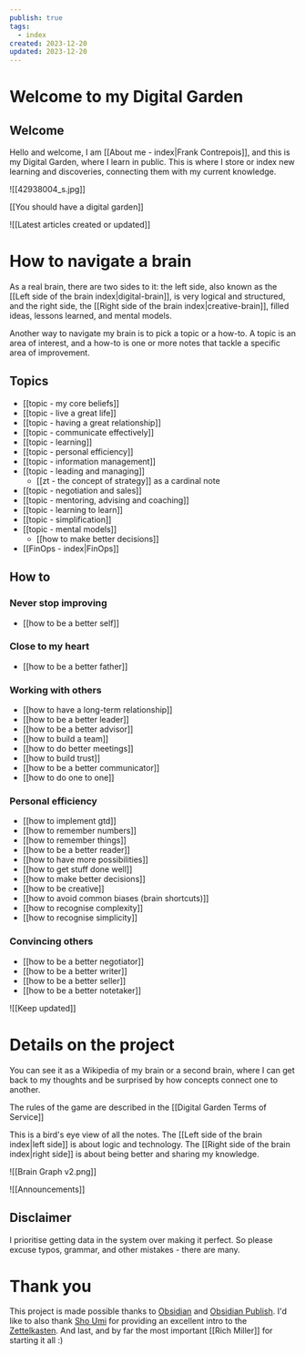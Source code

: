 ```yaml
---
publish: true
tags:
  - index
created: 2023-12-20
updated: 2023-12-20
---
```


# Welcome to my Digital Garden

## Welcome

Hello and welcome, I am [[About me - index|Frank Contrepois]], and this is my Digital Garden, where I learn in public. This is where I store or index new learning and discoveries,  connecting them with my current knowledge.

![[42938004_s.jpg]]

[[You should have a digital garden]]

![[Latest articles created or updated]]

# How to navigate a brain
As a real brain, there are two sides to it: the left side, also known as the [[Left side of the brain index|digital-brain]], is very logical and structured, and the right side, the [[Right side of the brain index|creative-brain]], filled ideas, lessons learned, and mental models.

Another way to navigate my brain is to pick a topic or a how-to. A topic is an area of interest, and a how-to is one or more notes that tackle a specific area of improvement. 

## Topics
- [[topic - my core beliefs]]
- [[topic - live a great life]]
- [[topic - having a great relationship]]
- [[topic - communicate effectively]]
- [[topic - learning]]
- [[topic - personal efficiency]]
- [[topic - information management]]
- [[topic - leading and managing]]
	- [[zt - the concept of strategy]] as a cardinal note
- [[topic - negotiation and sales]]
- [[topic - mentoring, advising and coaching]]
- [[topic - learning to learn]]
- [[topic - simplification]]
- [[topic - mental models]]
	- [[how to make better decisions]]
- [[FinOps - index|FinOps]]
	
## How to
###  Never stop improving
- [[how to be a better self]]
### Close to my heart
- [[how to be a better father]]
### Working with others
- [[how to have a long-term relationship]]
- [[how to be a better leader]]
- [[how to be a better advisor]]
- [[how to build a team]]
- [[how to do better meetings]]
- [[how to build trust]]
- [[how to be a better communicator]]
- [[how to do one to one]]
### Personal efficiency
- [[how to implement gtd]]
- [[how to remember numbers]]
- [[how to remember things]]
- [[how to be a better reader]]
- [[how to have more possibilities]]
- [[how to get stuff done well]]
- [[how to make better decisions]]
- [[how to be creative]]
- [[how to avoid common biases (brain shortcuts)]]
- [[how to recognise complexity]]
- [[how to recognise simplicity]]
### Convincing others
- [[how to be a better negotiator]]
- [[how to be a better writer]]
- [[how to be a better seller]]
- [[how to be a better notetaker]]

![[Keep updated]]

# Details on the project

You can see it as a Wikipedia of my brain or a second brain, where I can get back to my thoughts and be surprised by how concepts connect one to another.

The rules of the game are described in the [[Digital Garden Terms of Service]]

This is a bird's eye view of all the notes. The [[Left side of the brain index|left side]] is about logic and technology. The [[Right side of the brain index|right side]] is about being better and sharing my knowledge.

![[Brain Graph v2.png]]

![[Announcements]]

## Disclaimer
I prioritise getting data in the system over making it perfect. So please excuse typos, grammar, and other mistakes - there are many. 

# Thank you
This project is made possible thanks to [Obsidian](https://obsidian.md) and [Obsidian Publish](https://obsidian.md/publish). I'd like to also thank [Sho Umi](https://www.youtube.com/channel/UC525q2RIufHjnaHOuIUFY9A) for providing an excellent intro to the [Zettelkasten](https://www.youtube.com/watch?v=rOSZOCoqOo8). And last, and by far the most important [[Rich Miller]] for starting it all :)